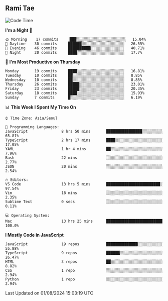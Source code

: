 ## Rami Tae

<!--START_SECTION:waka-->
![Code Time](http://img.shields.io/badge/Code%20Time-1%2C517%20hrs%2049%20mins-blue)

**I'm a Night 🦉** 

```text
🌞 Morning    17 commits     ███░░░░░░░░░░░░░░░░░░░░░░   15.04% 
🌆 Daytime    30 commits     ██████░░░░░░░░░░░░░░░░░░░   26.55% 
🌃 Evening    46 commits     ██████████░░░░░░░░░░░░░░░   40.71% 
🌙 Night      20 commits     ████░░░░░░░░░░░░░░░░░░░░░   17.7%

```
📅 **I'm Most Productive on Thursday** 

```text
Monday       19 commits     ████░░░░░░░░░░░░░░░░░░░░░   16.81% 
Tuesday      10 commits     ██░░░░░░░░░░░░░░░░░░░░░░░   8.85% 
Wednesday    10 commits     ██░░░░░░░░░░░░░░░░░░░░░░░   8.85% 
Thursday     26 commits     █████░░░░░░░░░░░░░░░░░░░░   23.01% 
Friday       23 commits     █████░░░░░░░░░░░░░░░░░░░░   20.35% 
Saturday     18 commits     ████░░░░░░░░░░░░░░░░░░░░░   15.93% 
Sunday       7 commits      █░░░░░░░░░░░░░░░░░░░░░░░░   6.19%

```


📊 **This Week I Spent My Time On** 

```text
⌚︎ Time Zone: Asia/Seoul

💬 Programming Languages: 
JavaScript               8 hrs 50 mins       ████████████████░░░░░░░░░   65.81% 
TypeScript               2 hrs 17 mins       ████░░░░░░░░░░░░░░░░░░░░░   17.05% 
YAML                     1 hr 4 mins         ██░░░░░░░░░░░░░░░░░░░░░░░   7.96% 
Bash                     22 mins             ░░░░░░░░░░░░░░░░░░░░░░░░░   2.77% 
JSON                     20 mins             ░░░░░░░░░░░░░░░░░░░░░░░░░   2.54%

🔥 Editors: 
VS Code                  13 hrs 5 mins       ████████████████████████░   97.54% 
Vim                      18 mins             ░░░░░░░░░░░░░░░░░░░░░░░░░   2.35% 
Sublime Text             0 secs              ░░░░░░░░░░░░░░░░░░░░░░░░░   0.11%

💻 Operating System: 
Mac                      13 hrs 25 mins      █████████████████████████   100.0%

```

**I Mostly Code in JavaScript** 

```text
JavaScript               19 repos            ██████████████░░░░░░░░░░░   55.88% 
TypeScript               9 repos             ██████░░░░░░░░░░░░░░░░░░░   26.47% 
HTML                     3 repos             ██░░░░░░░░░░░░░░░░░░░░░░░   8.82% 
CSS                      1 repo              ░░░░░░░░░░░░░░░░░░░░░░░░░   2.94% 
Python                   1 repo              ░░░░░░░░░░░░░░░░░░░░░░░░░   2.94%

```



 Last Updated on 01/08/2024 15:03:19 UTC
<!--END_SECTION:waka-->
